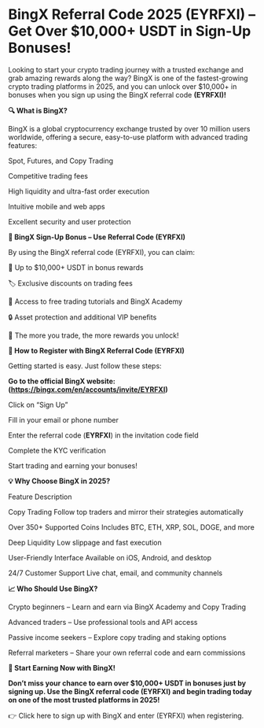 #  BingX Referral Code 2025 (EYRFXI) – Get Over $10,000+ USDT in Sign-Up Bonuses!

Looking to start your crypto trading journey with a trusted exchange and grab amazing rewards along the way? BingX is one of the fastest-growing crypto trading platforms in 2025, and you can unlock over $10,000+ in bonuses when you sign up using the BingX referral code **(EYRFXI)!**

**🔍 What is BingX?**

BingX is a global cryptocurrency exchange trusted by over 10 million users worldwide, offering a secure, easy-to-use platform with advanced trading features:

Spot, Futures, and Copy Trading

Competitive trading fees

High liquidity and ultra-fast order execution

Intuitive mobile and web apps

Excellent security and user protection

**🎁 BingX Sign-Up Bonus – Use Referral Code (EYRFXI)**

By using the BingX referral code (EYRFXI), you can claim:

💸 Up to $10,000+ USDT in bonus rewards

🏷️ Exclusive discounts on trading fees

📘 Access to free trading tutorials and BingX Academy

🔒 Asset protection and additional VIP benefits

🎉 The more you trade, the more rewards you unlock!

**📝 How to Register with BingX Referral Code (EYRFXI)**

Getting started is easy. Just follow these steps:

**Go to the official BingX website:(https://bingx.com/en/accounts/invite/EYRFXI)**

Click on “Sign Up”

Fill in your email or phone number

Enter the referral code (**EYRFXI**) in the invitation code field

Complete the KYC verification

Start trading and earning your bonuses!

**💡 Why Choose BingX in 2025?**

Feature	Description

Copy Trading	Follow top traders and mirror their strategies automatically

Over 350+ Supported Coins	Includes BTC, ETH, XRP, SOL, DOGE, and more

Deep Liquidity	Low slippage and fast execution

User-Friendly Interface	Available on iOS, Android, and desktop

24/7 Customer Support	Live chat, email, and community channels

**📈 Who Should Use BingX?**

Crypto beginners – Learn and earn via BingX Academy and Copy Trading

Advanced traders – Use professional tools and API access

Passive income seekers – Explore copy trading and staking options

Referral marketers – Share your own referral code and earn commissions

**🔗 Start Earning Now with BingX!**

**Don’t miss your chance to earn over $10,000+ USDT in bonuses just by signing up. Use the BingX referral code (EYRFXI) and begin trading today on one of the most trusted platforms in 2025!**

👉 Click here to sign up with BingX and enter (EYRFXI) when registering.

